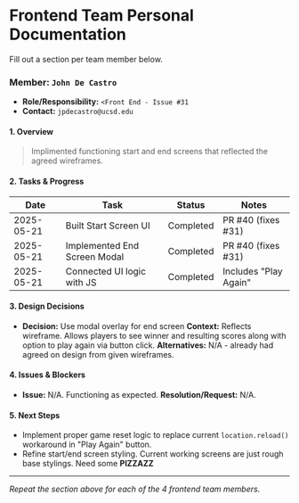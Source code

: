 # Frontend Team Personal Documentation

Fill out a section per team member below.

### Member: `John De Castro`

- **Role/Responsibility:** `<Front End - Issue #31`
- **Contact:** `jpdecastro@ucsd.edu`

#### 1. Overview

> Implimented functioning start and end screens that reflected the agreed wireframes.

#### 2. Tasks & Progress

| Date       | Task                         | Status    | Notes                 |
| ---------- | ---------------------------- | --------- | --------------------- |
| 2025-05-21 | Built Start Screen UI        | Completed | PR #40 (fixes #31)    |
| 2025-05-21 | Implemented End Screen Modal | Completed | PR #40 (fixes #31)    |
| 2025-05-21 | Connected UI logic with JS   | Completed | Includes "Play Again" |

#### 3. Design Decisions

- **Decision:** Use modal overlay for end screen
  **Context:** Reflects wireframe. Allows players to see winner and resulting scores along with option to play again via button click.
  **Alternatives:** N/A - already had agreed on design from given wireframes.

#### 4. Issues & Blockers

- **Issue:** N/A. Functioning as expected.
  **Resolution/Request:** N/A.

#### 5. Next Steps

- Implement proper game reset logic to replace current `location.reload()` workaround in "Play Again" button.
- Refine start/end screen styling. Current working screens are just rough base stylings. Need some **PIZZAZZ**

---

_Repeat the section above for each of the 4 frontend team members._
